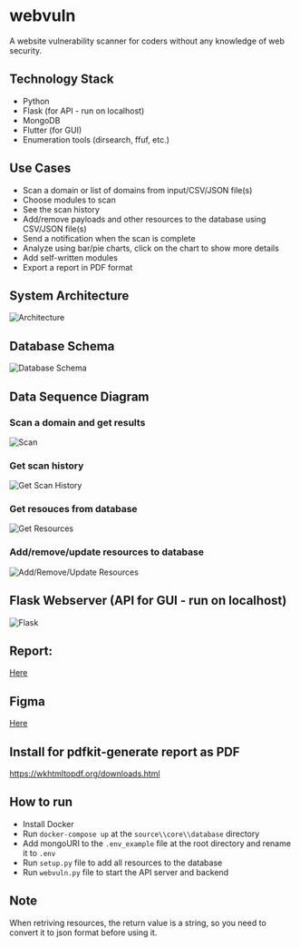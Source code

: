 # webvuln
A website vulnerability scanner for coders without any knowledge of web security.
## Technology Stack
- Python 
- Flask (for API - run on localhost)
- MongoDB
- Flutter (for GUI)
- Enumeration tools (dirsearch, ffuf, etc.)
## Use Cases
- Scan a domain or list of domains from input/CSV/JSON file(s)
- Choose modules to scan
- See the scan history
- Add/remove payloads and other resources to the database using CSV/JSON file(s)
- Send a notification when the scan is complete
- Analyze using bar/pie charts, click on the chart to show more details
- Add self-written modules
- Export a report in PDF format
## System Architecture
![Architecture](./assets/architecture.png)
## Database Schema
![Database Schema](./assets/db.png)
## Data Sequence Diagram
### Scan a domain and get results
![Scan](./assets/scan_dsd.png)
### Get scan history
![Get Scan History](./assets/getHistory_dsd.png)
### Get resouces from database
![Get Resources](./assets/getResources_dsd.png)
### Add/remove/update resources to database
![Add/Remove/Update Resources](./assets/postResources_dsd.png)
## Flask Webserver (API for GUI - run on localhost)
![Flask](./assets/api.png)
## Report:
[Here](https://docs.google.com/document/d/1q2712vtjwxAC53eEqRq5TR32uh3Rn8zE73PcZUIBzOs/edit?usp=sharing)
## Figma
[Here](https://www.figma.com/file/GaYOiOhGOmMFxXdlmdPTDr/Project-Scanner-website?type=design&node-id=0-1&mode=design)

## Install for pdfkit-generate report as PDF
https://wkhtmltopdf.org/downloads.html

## How to run
- Install Docker
- Run `docker-compose up` at the `source\\core\\database` directory
- Add mongoURI to the `.env_example` file at the root directory and rename it to `.env`
- Run `setup.py` file to add all resources to the database
- Run `webvuln.py` file to start the API server and backend

## Note
When retriving resources, the return value is a string, so you need to convert it to json format before using it.